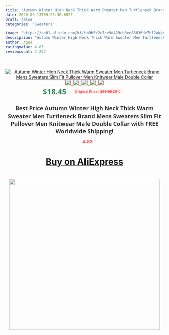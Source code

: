 ```yaml
---
title: "Autumn Winter High Neck Thick Warm Sweater Men Turtleneck Brand Mens Sweaters Slim Fit Pullover Men Knitwear Male Double Collar"
date: 2020-09-13T09:25:36.892Z
draft: false
categories: "Sweaters"

image: "https://ae01.alicdn.com/kf/Hb9b5c2c7ce9d429eb3ee88636de7b12aW/Autumn-Winter-High-Neck-Thick-Warm-Sweater-Men-Turtleneck-Brand-Mens-Sweaters-Slim-Fit-Pullover-Men.jpg"
description: "Autumn Winter High Neck Thick Warm Sweater Men Turtleneck Brand Mens Sweaters Slim Fit Pullover Men Knitwear Male Double Collar"
author: Agus
ratingvalue: 4.83
reviewcount: 2.222
---
```

<br>
<div style="text-align: center;">
<a href="https://s.click.aliexpress.com/e/_A4SXVT" target="_blank" rel="nofollow noopener noreferrer"><img alt="Autumn Winter High Neck Thick Warm Sweater Men Turtleneck Brand Mens Sweaters Slim Fit Pullover Men Knitwear Male Double Collar" class="magnifier-image" src="https://ae01.alicdn.com/kf/Hb9b5c2c7ce9d429eb3ee88636de7b12aW/Autumn-Winter-High-Neck-Thick-Warm-Sweater-Men-Turtleneck-Brand-Mens-Sweaters-Slim-Fit-Pullover-Men.jpg_640x640.jpg">
<br>
<img style="border:1px solid salmon" src="https://ae01.alicdn.com/kf/Hb9b5c2c7ce9d429eb3ee88636de7b12aW/Autumn-Winter-High-Neck-Thick-Warm-Sweater-Men-Turtleneck-Brand-Mens-Sweaters-Slim-Fit-Pullover-Men.jpg_120x120.jpg">&nbsp;&nbsp;<img style="border:1px solid salmon" src="https://ae01.alicdn.com/kf/Hafaa611601b547018a8eb0f0d1488ffdW/Autumn-Winter-High-Neck-Thick-Warm-Sweater-Men-Turtleneck-Brand-Mens-Sweaters-Slim-Fit-Pullover-Men.jpg_120x120.jpg">&nbsp;&nbsp;<img style="border:1px solid salmon" src="https://ae01.alicdn.com/kf/Hd04cf289f2814ce6a25a940378452fdfm/Autumn-Winter-High-Neck-Thick-Warm-Sweater-Men-Turtleneck-Brand-Mens-Sweaters-Slim-Fit-Pullover-Men.jpg_120x120.jpg">&nbsp;&nbsp;<img style="border:1px solid salmon" src="https://ae01.alicdn.com/kf/H42e483eb7fe542f08246c6cdfbc2c6364/Autumn-Winter-High-Neck-Thick-Warm-Sweater-Men-Turtleneck-Brand-Mens-Sweaters-Slim-Fit-Pullover-Men.jpg_120x120.jpg">&nbsp;&nbsp;<img style="border:1px solid salmon" src="https://ae01.alicdn.com/kf/H81333caec0774da6a6e5942c09b22e70I/Autumn-Winter-High-Neck-Thick-Warm-Sweater-Men-Turtleneck-Brand-Mens-Sweaters-Slim-Fit-Pullover-Men.jpg_120x120.jpg"></a></div><br0>
<div style="text-align: center;"><span style="background-color: white; border: 0px; box-sizing: border-box; color: seagreen; display: inline-block; font-family: &quot;open sans&quot; , &quot;arial&quot; , &quot;helvetica&quot; , sans-serif , &quot;heiti&quot;; font-size: 24px; font-stretch: inherit; font-weight: 700; line-height: inherit; margin: 0px 10px 0px 0px; padding: 0px; vertical-align: middle;">$18.45 </span>
<span style="background: rgb(255 , 241 , 241); border-radius: 3px; border: 0px; box-sizing: border-box; color: #ff4747; display: inline-block; font-family: inherit; font-size: 12px; font-stretch: inherit; font-style: inherit; font-variant: inherit; font-weight: 600; line-height: inherit; margin: 0px; padding: 2px 5px; transform: scale(0.9); vertical-align: middle;">Original Price : <b style="text-decoration: line-through;">$25.99 </b> 29%&nbsp;&nbsp;</span></div>
<h1 style="color: #333333; display: inline-block; font-family: &quot;open sans&quot; , &quot;arial&quot; , &quot;helvetica&quot; , sans-serif , &quot;heiti&quot;; font-size: 18px; font-stretch: inherit; font-weight: 700; text-align: center;">Best Price Autumn Winter High Neck Thick Warm Sweater Men Turtleneck Brand Mens Sweaters Slim Fit Pullover Men Knitwear Male Double Collar with FREE Worldwide Shipping!</h1>
<div style="color: #ff4747; text-align: center;">
<img src="https://4.bp.blogspot.com/-M0ZcTcb-5uY/XleCXlxnR4I/AAAAAAAAAEc/OrjgMkXV1oMQFaCRZj5HQwOCBcu3w1FegCPcBGAYYCw/s1600/star.png" style="height: 15px;">&nbsp;<b>4.83</b></div>
<div class="button_cont" align="center"><a class="buynow_a" href="https://s.click.aliexpress.com/e/_A4SXVT" target="_blank" rel="nofollow noopener noreferrer"><H1>Buy on AliExpress</H1></a></div><br>
<div class="separator" style="clear: both; text-align: center;">
<img src="https://lh3.googleusercontent.com/-pTy5HemUv9M/XlePHvY0dAI/AAAAAAAAAE4/0nX5iRUoIWY8eMW9Dpxeirr157OZliDIgCLcBGAsYHQ/s1600/badge.gif" width="480">
</div>
